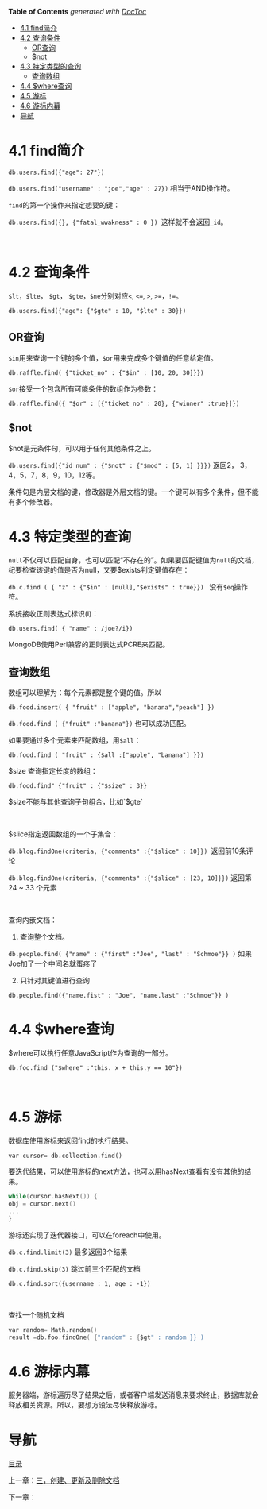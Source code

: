 <!-- START doctoc generated TOC please keep comment here to allow auto update -->
<!-- DON'T EDIT THIS SECTION, INSTEAD RE-RUN doctoc TO UPDATE -->
**Table of Contents**  *generated with [DocToc](https://github.com/thlorenz/doctoc)*

- [4.1 find简介](#41-find%E7%AE%80%E4%BB%8B)
- [4.2 查询条件](#42-%E6%9F%A5%E8%AF%A2%E6%9D%A1%E4%BB%B6)
  - [OR查询](#or%E6%9F%A5%E8%AF%A2)
  - [$not](#not)
- [4.3 特定类型的查询](#43-%E7%89%B9%E5%AE%9A%E7%B1%BB%E5%9E%8B%E7%9A%84%E6%9F%A5%E8%AF%A2)
  - [查询数组](#%E6%9F%A5%E8%AF%A2%E6%95%B0%E7%BB%84)
- [4.4 $where查询](#44-where%E6%9F%A5%E8%AF%A2)
- [4.5 游标](#45-%E6%B8%B8%E6%A0%87)
- [4.6 游标内幕](#46-%E6%B8%B8%E6%A0%87%E5%86%85%E5%B9%95)
- [导航](#%E5%AF%BC%E8%88%AA)

<!-- END doctoc generated TOC please keep comment here to allow auto update -->

# 4.1 find简介

`db.users.find({"age": 27"})`

`db.users.find("username" : "joe","age" : 27})` 相当于AND操作符。

`find`的第一个操作来指定想要的键：

`db.users.find({}, {"fatal_wwakness" : 0 }) `这样就不会返回`_id`。

 

# 4.2 查询条件

`$lt`，`$lte`， `$gt`， `$gte`，`$ne`分别对应`<`, `<=`, `>`, `>=`，`!=`。

`db.users.find({"age": {"$gte" : 10, "$lte" : 30}})`

## OR查询

`$in`用来查询一个键的多个值，`$or`用来完成多个键值的任意给定值。

`db.raffle.find( {"ticket_no" : {"$in" : [10, 20, 30]}})`

`$or`接受一个包含所有可能条件的数组作为参数：

`db.raffle.find({ "$or" : [{"ticket_no" : 20}, {"winner" :true}]})`

## $not

$not是元条件句，可以用于任何其他条件之上。

`db.users.find({"id_num" : {"$not" : {"$mod" : [5, 1] }}})` 返回2， 3，4，5，7，8，9，10，12等。

条件句是内层文档的键，修改器是外层文档的键。一个键可以有多个条件，但不能有多个修改器。

# 4.3 特定类型的查询

`null`不仅可以匹配自身，也可以匹配“不存在的”。如果要匹配键值为`null`的文档，纪要检查该键的值是否为null，又要$exists判定键值存在：

`db.c.find ( { "z" : {"$in" : [null],"$exists" : true}}) ` 没有`$eq`操作符。

系统接收正则表达式标识(i)：

`db.users.find( { "name" : /joe?/i})`

MongoDB使用Perl兼容的正则表达式PCRE来匹配。

## 查询数组

数组可以理解为：每个元素都是整个键的值。所以

`db.food.insert( { "fruit" : ["apple", "banana","peach"] })`

`db.food.find ( {"fruit" :"banana"})` 也可以成功匹配。

如果要通过多个元素来匹配数组，用`$all`：

`db.food.find ( "fruit" : {$all :["apple", "banana"] }})`



$size 查询指定长度的数组：

`db.food.find" {"fruit" : {"$size" : 3}} `

$size不能与其他查询子句组合，比如`$gte`

 

$slice指定返回数组的一个子集合：

`db.blog.findOne(criteria, {"comments" :{"$slice" : 10}}) `返回前10条评论

`db.blog.findOne(criteria, {"comments" :{"$slice" : [23, 10]}})` 返回第24 ~ 33 个元素

 

查询内嵌文档：

1. 查询整个文档。

`db.people.find( {"name" : {"first" :"Joe", "last" : "Schmoe"}} )` 如果Joe加了一个中间名就蛋疼了

2. 只针对其键值进行查询

`db.people.find({"name.fist" : "Joe", "name.last" :"Schmoe"}} )`

# 4.4 $where查询

$where可以执行任意JavaScript作为查询的一部分。

`db.foo.find ("$where" :"this. x + this.y == 10"})`

 

# 4.5 游标

数据库使用游标来返回find的执行结果。 

`var cursor= db.collection.find()`

要迭代结果，可以使用游标的next方法，也可以用hasNext查看有没有其他的结果。

```c
while(cursor.hasNext()) {
obj = cursor.next()
...
}

```

游标还实现了迭代器接口，可以在foreach中使用。

`db.c.find.limit(3)` 最多返回3个结果

`db.c.find.skip(3)` 跳过前三个匹配的文档

`db.c.find.sort({username : 1, age : -1})`

 

查找一个随机文档

```c
var random= Math.random() 
result =db.foo.findOne( {"random" : {$gt" : random }} )
```

# 4.6 游标内幕

服务器端，游标遍历尽了结果之后，或者客户端发送消息来要求终止，数据库就会释放相关资源。所以，要想方设法尽快释放游标。


# 导航

[目录](README.md)

上一章：[三，创建、更新及删除文档](三，创建、更新及删除文档.md)

下一章：
